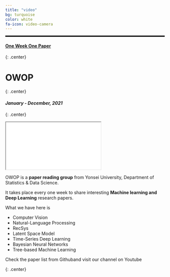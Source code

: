 ```yaml
---
title: "video"
bg: turquoise
color: white
fa-icon: video-camera
---
```

<hr style="border-top: solid 3px;" />

#### <u>One Week One Paper </u>
{: .center}

# **OWOP**
{: .center}


#### *January - December, 2021*
{: .center}

<div class="icontain">
<iframe src="//www.youtube.com/embed//v6vV505z4Pk" allowfullscreen>
</iframe></div>

OWOP is a **paper reading group** from Yonsei University, Department of Statistics & Data Science. 

It takes place every one week to share interesting **Machine learning and Deep Learning** research papers.

What we have here is 

- Computer Vision
- Natural-Language Processing
- RecSys
- Latent Space Model
- Time-Series Deep Learning
- Bayesian Neural Networks
- Tree-based Machine Learning

Check the paper list from Github<a class="list-group-item" href="https://github.com/rbill109/SideProject/tree/main/OWOP"><i class="fa fa-github fa-fw" style="font-size:28px" aria-hidden="true"></i></a>and visit our channel on Youtube <a class="list-group-item" href="https://www.youtube.com/channel/UCg7qqlsEjz0jKc91UIlwk6w/featured"><i class="fa fa-youtube-play" style="font-size:22px" aria-hidden="true"></i></a>

{: .center}




